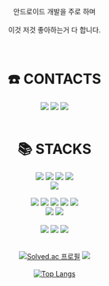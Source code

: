 <div align=center>
  <p>
    안드로이드 개발을 주로 하며<br><br>
    이것 저것 좋아하는거 다 합니다.
  </p>
  <br>
  
</div>

<div align=center><h1>☎️ CONTACTS</h1></div>

<div align=center>
  <a href="https://sangyoon98.tistory.com/"><img src="https://img.shields.io/badge/tistory-000000?style=for-the-badge&logo=tistory&logoColor=white&link=https://sangyoon98.tistory.com/" /></a>
  <a href="mailto:qlrqod123123@naver.com"><img src="https://img.shields.io/badge/naver-03C75A?style=for-the-badge&logo=naver&logoColor=white&link=mailto:qlrqod123123@gmail.com" /></a>
  <a href="mailto:qlrqod123123@gmail.com"><img src="https://img.shields.io/badge/gmail-d14836?style=for-the-badge&logo=Gmail&logoColor=white&link=mailto:qlrqod123123@gmail.com" /></a>
</div>

<br>
 
<div align=center><h1>📚 STACKS</h1></div>

<div align=center>
  <img src="https://img.shields.io/badge/android-3DDC84?style=for-the-badge&logo=android&logoColor=white">
  <img src="https://img.shields.io/badge/jetpackcompose-4285F4?style=for-the-badge&logo=jetpackcompose&logoColor=white">
  <img src="https://img.shields.io/badge/java-007396?style=for-the-badge&logo=java&logoColor=white">
  <img src="https://img.shields.io/badge/kotlin-7F52FF?style=for-the-badge&logo=kotlin&logoColor=white">
  <br>
  
  <!--<img src="https://img.shields.io/badge/ios-000000?style=for-the-badge&logo=ios&logoColor=white">-->
  <!--<img src="https://img.shields.io/badge/swift-F05138?style=for-the-badge&logo=swift&logoColor=white">-->
  <!--<img src="https://img.shields.io/badge/flutter-02569B?style=for-the-badge&logo=flutter&logoColor=white">-->
  <img src="https://img.shields.io/badge/firebase-FFCA28?style=for-the-badge&logo=firebase&logoColor=white">
  <br>
  <br>
  
  <img src="https://img.shields.io/badge/html5-E34F26?style=for-the-badge&logo=html5&logoColor=white">
  <img src="https://img.shields.io/badge/css-1572B6?style=for-the-badge&logo=css3&logoColor=white">
  <img src="https://img.shields.io/badge/javascript-F7DF1E?style=for-the-badge&logo=javascript&logoColor=black">
  <img src="https://img.shields.io/badge/react-61DAFB?style=for-the-badge&logo=react&logoColor=black">
  <img src="https://img.shields.io/badge/vue.js-4FC08D?style=for-the-badge&logo=vue.js&logoColor=white">
  <br>
  
  <img src="https://img.shields.io/badge/tailwindcss-06B6D4?style=for-the-badge&logo=tailwindcss&logoColor=white">
  <img src="https://img.shields.io/badge/styledcomponents-DB7093?style=for-the-badge&logo=styledcomponents&logoColor=white">
  <br>
  
  <!--<img src="https://img.shields.io/badge/spring-6DB33F?style=for-the-badge&logo=spring&logoColor=white">-->
  <!--<img src="https://img.shields.io/badge/node.js-339933?style=for-the-badge&logo=Node.js&logoColor=white">-->
  <!--<img src="https://img.shields.io/badge/express-000000?style=for-the-badge&logo=express&logoColor=white">-->
  <!--<img src="https://img.shields.io/badge/mysql-4479A1?style=for-the-badge&logo=mysql&logoColor=white">-->
  <!--<img src="https://img.shields.io/badge/postgresql-4169E1?style=for-the-badge&logo=postgresql&logoColor=white">-->
  <br>
  
  <img src="https://img.shields.io/badge/github-181717?style=for-the-badge&logo=github&logoColor=white">
  <img src="https://img.shields.io/badge/bitbucket-0052CC?style=for-the-badge&logo=bitbucket&logoColor=white">
  <img src="https://img.shields.io/badge/git-F05032?style=for-the-badge&logo=git&logoColor=white">
</div>

<br>
<br>

<div align=center>
  <a href="https://solved.ac/qlrqod123123"><img src="http://mazassumnida.wtf/api/v2/generate_badge?boj=qlrqod123123" alt="Solved.ac 프로필" /></a>
  <img src="http://mazandi.herokuapp.com/api?handle=qlrqod123123&theme=warm"/>
  <br>
  <br>
  <a href="https://github.com/anuraghazra/github-readme-stats"><img src="https://github-readme-stats.vercel.app/api/top-langs/?username=Sangyoon98&layout=compact" alt="Top Langs" /></a>
</div>
